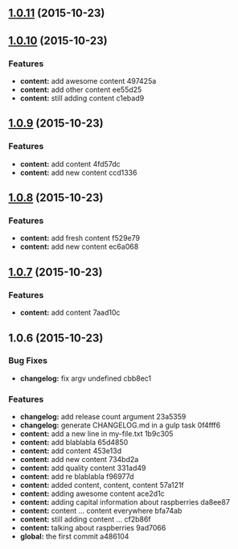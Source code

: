 <a name="1.0.11"></a>
## [1.0.11](//compare/1.0.11...v1.0.11) (2015-10-23)




<a name="1.0.10"></a>
## [1.0.10](//compare/1.0.9...v1.0.10) (2015-10-23)


### Features

* **content:** add awesome content 497425a
* **content:** add other content ee55d25
* **content:** still adding content c1ebad9



<a name="1.0.9"></a>
## [1.0.9](//compare/v1.0.8...v1.0.9) (2015-10-23)


### Features

* **content:** add content 4fd57dc
* **content:** add new content ccd1336



<a name="1.0.8"></a>
## [1.0.8](//compare/v1.0.7...v1.0.8) (2015-10-23)


### Features

* **content:** add fresh content f529e79
* **content:** add new content ec6a068



<a name="1.0.7"></a>
## [1.0.7](//compare/v1.0.6...v1.0.7) (2015-10-23)


### Features

* **content:** add content 7aad10c



<a name="1.0.6"></a>
## 1.0.6 (2015-10-23)


### Bug Fixes

* **changelog:** fix argv undefined cbb8ec1

### Features

* **changelog:** add release count argument 23a5359
* **changelog:** generate CHANGELOG.md in a gulp task 0f4fff6
* **content:** add a new line in my-file.txt 1b9c305
* **content:** add blablabla 65d4850
* **content:** add content 453e13d
* **content:** add new content 734bd2a
* **content:** add quality content 331ad49
* **content:** add re blablabla f96977d
* **content:** added content, content, content 57a121f
* **content:** adding awesome content ace2d1c
* **content:** adding capital information about raspberries da8ee87
* **content:** content ... content everywhere bfa74ab
* **content:** still adding content ... cf2b86f
* **content:** talking about raspberries 9ad7066
* **global:** the first commit a486104







